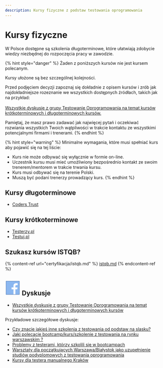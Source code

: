 ```yaml
---
description: Kursy fizyczne z podstaw testowania oprogramowania
---
```


# Kursy fizyczne

W Polsce dostępne są szkolenia długoterminowe, które ułatwiają zdobycie wiedzy niezbędnej do rozpoczęcia pracy w zawodzie.

{% hint style="danger" %}
Żaden z poniższych kursów nie jest kursem polecanym.

Kursy ułożone są bez szczególnej kolejności.

Przed podjęciem decyzji zapoznaj się dokładnie z opisem kursów i zrób jak najdokładniejsze rozeznanie we wszystkich dostępnych źródłach, takich jak na przykład:\
\
[Wszystkie dyskusje z grupy Testowanie Oprogramowania na temat kursów krótkoterminowych i długoterminowych kursów.](https://www.facebook.com/groups/141683635854223/post\_tags/?post\_tag\_id=1765193666836537)

Pamiętaj, że masz prawo zadawać jak najwięcej pytań i oczekiwać rozwiania wszystkich Twoich wątpliwości w trakcie kontaktu ze wszystkimi potencjalnymi firmami i trenerami.
{% endhint %}

{% hint style="warning" %}
Minimalne wymagania, które musi spełniać kurs aby pojawić się na tej liście:

* Kurs nie może odbywać się wyłącznie w formie on-line.
* Uczestnik kursu musi mieć umożliwiony bezpośrednio kontakt ze swoim trenerem/mentorem w trakcie trwania kursu.
* Kurs musi odbywać się na terenie Polski.
* Muszą być podani trenerzy prowadzący kurs.
{% endhint %}

## Kursy długoterminowe

* [Coders Trust](https://coderstrust.pl/kurs-tester/)

## Kursy krótkoterminowe

* [Testerzy.pl](http://szkolenia.testerzy.pl/praktyka-testowania/zawod-tester)
* [Testuj.pl](https://testuj.pl/lista-szkolen)

## Szukasz kursów ISTQB?

{% content-ref url="certyfikacja/istqb.md" %}
[istqb.md](certyfikacja/istqb.md)
{% endcontent-ref %}

## <img src=".gitbook/assets/icons8-facebook-50 (10) (1) (1) (1) (1) (10) (4).png" alt="" data-size="line"> Dyskusje

* [Wszystkie dyskusje z grupy Testowanie Oprogramowania na temat kursów krótkoterminowych i długoterminowych kursów](https://www.facebook.com/groups/141683635854223/post\_tags/?post\_tag\_id=1765193666836537)

Przykładowe szczegółowe dyskusje:

* [Czy znacie jakieś inne szkolenia z testowania od podstaw na slasku?](https://www.facebook.com/groups/TestowanieOprogramowania/permalink/1819919381363965/)
* [Jaki polecacie bootcamp/kurs/szkolenie z testowania na rynku warszawskim ?](https://www.facebook.com/groups/TestowanieOprogramowania/permalink/2007149499307618/)
* [Problemy z testerami, którzy szkolili się w bootcampach](https://www.facebook.com/groups/TestowanieOprogramowania/permalink/2018886294800605/)
* [Warsztaty dla początkujących Warszawa/Białystok jako uzupełnienie studiów podyplomowych z testowania oprogramowania](https://www.facebook.com/groups/TestowanieOprogramowania/permalink/2278666938822538/)
* [Kursy dla testera manualnego Kraków](https://www.facebook.com/groups/TestowanieOprogramowania/permalink/2259495144073051/)
